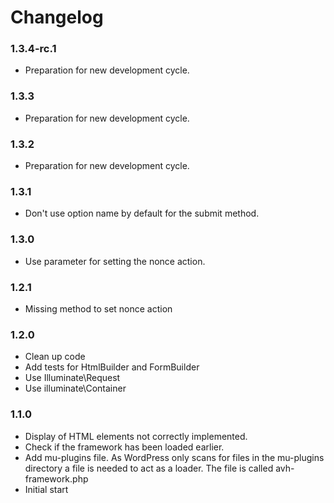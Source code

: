 # Changelog

### 1.3.4-rc.1
* Preparation for new development cycle.

### 1.3.3
* Preparation for new development cycle.

### 1.3.2
* Preparation for new development cycle.

### 1.3.1
* Don't use option name by default for the submit method.

### 1.3.0
* Use parameter for setting the nonce action.

### 1.2.1
* Missing method to set nonce action

### 1.2.0
* Clean up code
* Add tests for HtmlBuilder and FormBuilder
* Use Illuminate\Request
* Use illuminate\Container

### 1.1.0
* Display of HTML elements not correctly implemented.
* Check if the framework has been loaded earlier.
* Add mu-plugins file.
  As WordPress only scans for files in the mu-plugins directory a file is
  needed to act as a loader. The file is called avh-framework.php
* Initial start
